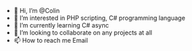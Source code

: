 - 👋 Hi, I’m @Colin
- 👀 I’m interested in PHP scripting, C# programming language
- 🌱 I’m currently learning C# async
- 💞️ I’m looking to collaborate on any projects at all
- 📫 How to reach me Email

<!---
GallowsDev/GallowsDev is a ✨ special ✨ repository because its `README.md` (this file) appears on your GitHub profile.
You can click the Preview link to take a look at your changes.
--->
